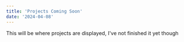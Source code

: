 ```yaml
---
title: 'Projects Coming Soon'
date: '2024-04-08'
---
```


This will be where projects are displayed, I've not finished it yet though